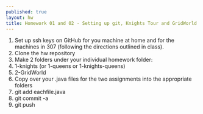 ```yaml
---
published: true
layout: hw
title: Homework 01 and 02 - Setting up git, Knights Tour and GridWorld
---
```



 1. Set up ssh keys on GitHub for you machine at home and for the machines in 307 (following the directions outlined in class).
 2. Clone the hw repository
 3. Make 2 folders under your individual homework folder:
   1. 1-knights (or 1-queens or 1-knights-queens)
   2. 2-GridWorld
 4. Copy over your .java files for the two assignments into the appropriate folders
 5. git add eachfile.java 
 6. git commit -a 
 7. git push


  



